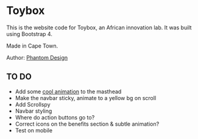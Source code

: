 # Toybox

This is the website code for Toybox, an African innovation lab. It was built using Bootstrap 4.

Made in Cape Town.

Author:
[Phantom Design](https://phantom.design)

## TO DO
- Add some [cool animation](https://speckyboy.com/css-background-effects/) to the masthead
- Make the navbar sticky, animate to a yellow bg on scroll
- Add Scrollspy
- Navbar styling
- Where do action buttons go to?
- Correct icons on the benefits section & subtle animation?
- Test on mobile
